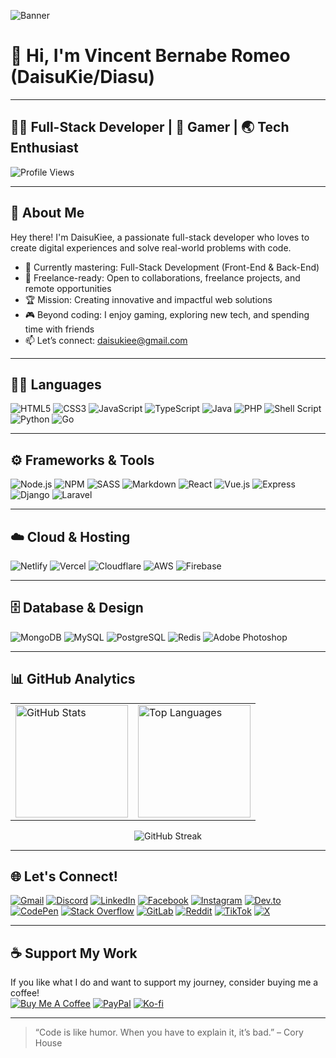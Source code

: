 ![Banner](https://your-banner-image-url.com/banner.png)

# 👋 Hi, I'm Vincent Bernabe Romeo (DaisuKie/Diasu)

---

## 🧑‍💻 Full-Stack Developer | 🚀 Gamer | 🌏 Tech Enthusiast

![Profile Views](https://komarev.com/ghpvc/?username=DaisuKiee&color=brightgreen)

---

## 📝 About Me

Hey there! I'm DaisuKiee, a passionate full-stack developer who loves to create digital experiences and solve real-world problems with code.

- 🎯 Currently mastering: Full-Stack Development (Front-End & Back-End)
- 💼 Freelance-ready: Open to collaborations, freelance projects, and remote opportunities
- 🏆 Mission: Creating innovative and impactful web solutions
- 🎮 Beyond coding: I enjoy gaming, exploring new tech, and spending time with friends
- 📫 Let’s connect: daisukiee@gmail.com

---

## 🧑‍💻 Languages
![HTML5](https://img.shields.io/badge/-HTML5-E34F26?style=flat&logo=html5&logoColor=white)
![CSS3](https://img.shields.io/badge/-CSS3-1572B6?style=flat&logo=css3&logoColor=white)
![JavaScript](https://img.shields.io/badge/-JavaScript-F7DF1E?style=flat&logo=javascript&logoColor=black)
![TypeScript](https://img.shields.io/badge/-TypeScript-3178C6?style=flat&logo=typescript&logoColor=white)
![Java](https://img.shields.io/badge/-Java-007396?style=flat&logo=java&logoColor=white)
![PHP](https://img.shields.io/badge/-PHP-777BB4?style=flat&logo=php&logoColor=white)
![Shell Script](https://img.shields.io/badge/-Shell%20Script-4EAA25?style=flat&logo=gnu-bash&logoColor=white)
![Python](https://img.shields.io/badge/-Python-3776AB?style=flat&logo=python&logoColor=white)
![Go](https://img.shields.io/badge/-Go-00ADD8?style=flat&logo=go&logoColor=white)

---

## ⚙️ Frameworks & Tools
![Node.js](https://img.shields.io/badge/-Node.js-339933?style=flat&logo=nodedotjs&logoColor=white)
![NPM](https://img.shields.io/badge/-NPM-CB3837?style=flat&logo=npm&logoColor=white)
![SASS](https://img.shields.io/badge/-SASS-CC6699?style=flat&logo=sass&logoColor=white)
![Markdown](https://img.shields.io/badge/-Markdown-000000?style=flat&logo=markdown&logoColor=white)
![React](https://img.shields.io/badge/-React-61DAFB?style=flat&logo=react&logoColor=black)
![Vue.js](https://img.shields.io/badge/-Vue.js-4FC08D?style=flat&logo=vue.js&logoColor=white)
![Express](https://img.shields.io/badge/-Express-000000?style=flat&logo=express&logoColor=white)
![Django](https://img.shields.io/badge/-Django-092E20?style=flat&logo=django&logoColor=white)
![Laravel](https://img.shields.io/badge/-Laravel-FF2D20?style=flat&logo=laravel&logoColor=white)

---

## ☁️ Cloud & Hosting
![Netlify](https://img.shields.io/badge/-Netlify-00C7B7?style=flat&logo=netlify&logoColor=white)
![Vercel](https://img.shields.io/badge/-Vercel-000000?style=flat&logo=vercel&logoColor=white)
![Cloudflare](https://img.shields.io/badge/-Cloudflare-F38020?style=flat&logo=cloudflare&logoColor=white)
![AWS](https://img.shields.io/badge/-AWS-232F3E?style=flat&logo=amazon-aws&logoColor=white)
![Firebase](https://img.shields.io/badge/-Firebase-FFCA28?style=flat&logo=firebase&logoColor=white)

---

## 🗄️ Database & Design
![MongoDB](https://img.shields.io/badge/-MongoDB-47A248?style=flat&logo=mongodb&logoColor=white)
![MySQL](https://img.shields.io/badge/-MySQL-4479A1?style=flat&logo=mysql&logoColor=white)
![PostgreSQL](https://img.shields.io/badge/-PostgreSQL-336791?style=flat&logo=postgresql&logoColor=white)
![Redis](https://img.shields.io/badge/-Redis-DC382D?style=flat&logo=redis&logoColor=white)
![Adobe Photoshop](https://img.shields.io/badge/-Adobe%20Photoshop-31A8FF?style=flat&logo=adobe-photoshop&logoColor=white)

---

## 📊 GitHub Analytics

<table>
  <tr>
    <td>
      <img src="https://github-readme-stats.vercel.app/api?username=DaisuKiee&show_icons=true&theme=github_dark&hide_title=true" alt="GitHub Stats" height="180" />
    </td>
    <td>
      <img src="https://github-readme-stats.vercel.app/api/top-langs/?username=DaisuKiee&layout=compact&theme=github_dark" alt="Top Languages" height="180" />
    </td>
  </tr>
</table>

<p align="center">
  <img src="https://github-readme-streak-stats.herokuapp.com/?user=DaisuKiee&theme=github-dark" alt="GitHub Streak" />
</p>

---

## 🌐 Let's Connect!

[![Gmail](https://img.shields.io/badge/-Gmail-EA4335?style=flat&logo=gmail&logoColor=white)](mailto:daisukiee@gmail.com)
[![Discord](https://img.shields.io/badge/-Discord-5865F2?style=flat&logo=discord&logoColor=white)](#)
[![LinkedIn](https://img.shields.io/badge/-LinkedIn-0A66C2?style=flat&logo=linkedin&logoColor=white)](#)
[![Facebook](https://img.shields.io/badge/-Facebook-1877F2?style=flat&logo=facebook&logoColor=white)](#)
[![Instagram](https://img.shields.io/badge/-Instagram-E4405F?style=flat&logo=instagram&logoColor=white)](#)
[![Dev.to](https://img.shields.io/badge/-Dev.to-0A0A0A?style=flat&logo=devdotto&logoColor=white)](#)
[![CodePen](https://img.shields.io/badge/-CodePen-000000?style=flat&logo=codepen&logoColor=white)](#)
[![Stack Overflow](https://img.shields.io/badge/-Stack%20Overflow-FE7A16?style=flat&logo=stackoverflow&logoColor=white)](#)
[![GitLab](https://img.shields.io/badge/-GitLab-FC6D26?style=flat&logo=gitlab&logoColor=white)](#)
[![Reddit](https://img.shields.io/badge/-Reddit-FF4500?style=flat&logo=reddit&logoColor=white)](#)
[![TikTok](https://img.shields.io/badge/-TikTok-010101?style=flat&logo=tiktok&logoColor=white)](#)
[![X](https://img.shields.io/badge/-X-000000?style=flat&logo=x&logoColor=white)](#)

---

## ☕ Support My Work

If you like what I do and want to support my journey, consider buying me a coffee!  
[![Buy Me A Coffee](https://img.shields.io/badge/-Buy%20Me%20A%20Coffee-FFDD00?style=flat&logo=buy-me-a-coffee&logoColor=black)](https://www.buymeacoffee.com/yourusername)
[![PayPal](https://img.shields.io/badge/-PayPal-00457C?style=flat&logo=paypal&logoColor=white)](https://paypal.me/yourusername)
[![Ko-fi](https://img.shields.io/badge/-Ko--fi-29ABE0?style=flat&logo=kofi&logoColor=white)](https://ko-fi.com/yourusername)

---

> “Code is like humor. When you have to explain it, it’s bad.” – Cory House

